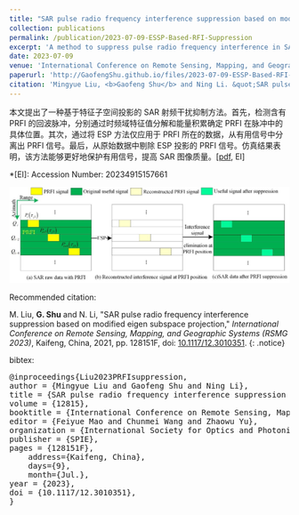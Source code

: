 ```yaml
---
title: "SAR pulse radio frequency interference suppression based on modified eigen subspace projection"
collection: publications
permalink: /publication/2023-07-09-ESSP-Based-RFI-Suppression
excerpt: 'A method to suppress pulse radio frequency interference in SAR images based on eigen subspace projection.'
date: 2023-07-09
venue: 'International Conference on Remote Sensing, Mapping, and Geographic Systems (RSMG 2023)'
paperurl: 'http://GaofengShu.github.io/files/2023-07-09-ESSP-Based-RFI-Suppression.pdf'
citation: 'Mingyue Liu, <b>Gaofeng Shu</b> and Ning Li. &quot;SAR pulse radio frequency interference suppression based on modified eigen subspace projection&quot;. <i>International Conference on Remote Sensing, Mapping, and Geographic Systems (RSMG 2023)</i>. Kaifeng, China, 2023.'
---
```

本文提出了一种基于特征子空间投影的 SAR 射频干扰抑制方法。首先，检测含有 PRFI 的回波脉冲，分别通过时频域特征值分解和能量积累确定 PRFI 在脉冲中的具体位置。其次，通过将 ESP 方法仅应用于 PRFI 所在的数据，从有用信号中分离出 PRFI 信号。最后，从原始数据中剔除 ESP 投影的 PRFI 信号。仿真结果表明，该方法能够更好地保护有用信号，提高 SAR 图像质量。\[[pdf](http://GaofengShu.github.io/files/2023-07-09-ESSP-Based-RFI-Suppression.pdf), EI\]

*[EI]: Accession Number: 20234915157661


<img src='/images/pubsImages/ESSPBasedRFISuppression.jpg'>

Recommended citation:

M. Liu, **G. Shu** and N. Li, "SAR pulse radio frequency interference suppression based on modified eigen subspace projection," *International Conference on Remote Sensing, Mapping, and Geographic Systems (RSMG 2023)*, Kaifeng, China, 2021, pp. 128151F, doi: [10.1117/12.3010351](10.1117/12.3010351).
{: .notice}

bibtex: 
<pre>
@inproceedings{Liu2023PRFIsuppression,
author = {Mingyue Liu and Gaofeng Shu and Ning Li},
title = {SAR pulse radio frequency interference suppression based on modified eigen subspace projection},
volume = {12815},
booktitle = {International Conference on Remote Sensing, Mapping, and Geographic Systems (RSMG 2023)},
editor = {Feiyue Mao and Chunmei Wang and Zhaowu Yu},
organization = {International Society for Optics and Photonics},
publisher = {SPIE},
pages = {128151F},
	address={Kaifeng, China},
	days={9},
	month={Jul.},
year = {2023},
doi = {10.1117/12.3010351},
}
</pre>
